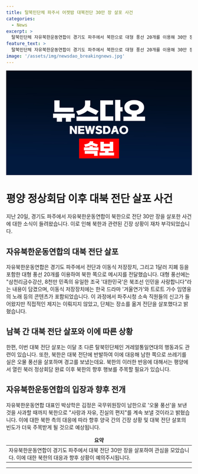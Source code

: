 ```yaml
---
title: 탈북민단체 파주서 어젯밤 대북전단 30만 장 살포 사건
categories:
  - News
excerpt: >
  탈북민단체 자유북한운동연합이 경기도 파주에서 북한으로 대형 풍선 20개를 이용해 30만 장의 전단, 이동식저장장치(USB), 1달러 지폐 등을 보냈다고 전했습니다. 전단에는 대한민국은 북조선 인민을 사랑합니다라는 내용과 한국 드라마, 트로트 노래 등이 담겼으며, 이는 지난 5월, 6월에 이어 세 번째로 대북 전단을 살포한 사례입니다. 북한은 반발해 오물 풍선을 살포하며 대북 전단을 막겠다고 협박하고 있습니다. 북한이 다시 오물 풍선을 살포할지 주목되는 가운데, 관심이 모아지고 있습니다.
feature_text: >
  탈북민단체 자유북한운동연합이 경기도 파주에서 북한으로 대형 풍선 20개를 이용해 30만 장의 전단, 이동식저장장치(USB), 1달러 지폐 등을 보냈다고 전했습니다. 전단에는 대한민국은 북조선 인민을 사랑합니다라는 내용과 한국 드라마, 트로트 노래 등이 담겼으며, 이는 지난 5월, 6월에 이어 세 번째로 대북 전단을 살포한 사례입니다. 북한은 반발해 오물 풍선을 살포하며 대북 전단을 막겠다고 협박하고 있습니다. 북한이 다시 오물 풍선을 살포할지 주목되는 가운데, 관심이 모아지고 있습니다.
image: '/assets/img/newsdao_breakingnews.jpg'
---
```


<p><img src="/assets/img/newsdao_breakingnews.jpg" alt="pcversion 속보" /></p>

<h1>평양 정상회담 이후 대북 전단 살포 사건</h1>

<p data-ke-size="size16">지난 20일, 경기도 파주에서 자유북한운동연합이 북한으로 전단 30만 장을 살포한 사건에 대한 소식이 들려왔습니다. 이로 인해 북한과 관련된 긴장 상황이 재차 부각되었습니다.</p>

<h2 data-ke-size="size26">자유북한운동연합의 대북 전단 살포</h2>

<p data-ke-size="size16">자유북한운동연합은 경기도 파주에서 전단과 이동식 저장장치, 그리고 1달러 지폐 등을 포함한 대형 풍선 20개를 이용하여 북한 쪽으로 메시지를 전달했습니다. 대형 풍선에는 "삼천리금수강산, 8천만 민족의 유일한 조국 '대한민국'은 북조선 인민을 사랑합니다"라는 내용이 담겼으며, 이동식 저장장치에는 한국 드라마 '겨울연가'와 트로트 가수 임영웅의 노래 등의 콘텐츠가 포함되었습니다. 이 과정에서 파주시청 소속 직원들의 신고가 들어왔지만 직접적인 제지는 이뤄지지 않았고, 단체는 장소를 옮겨 전단을 살포했다고 밝혔습니다.</p>

<h2 data-ke-size="size26">남북 간 대북 전단 살포와 이에 따른 상황</h2>

<p data-ke-size="size16">한편, 이번 대북 전단 살포는 이달 초 다른 탈북민단체인 겨레얼통일연대의 행동과도 관련이 있습니다. 또한, 북한은 대북 전단에 반발하여 이에 대응해 남한 쪽으로 쓰레기를 실은 오물 풍선을 살포하며 경고를 보냈는데요. 북한의 이러한 반응에 대해서는 평양에서 열린 북러 정상회담 완료 이후 북한의 향후 행보를 주목할 필요가 있습니다.</p>

<h2 data-ke-size="size26">자유북한운동연합의 입장과 향후 전개</h2>

<p data-ke-size="size16">자유북한운동연합 대표인 박상학은 김정은 국무위원장이 남한으로 '오물 풍선'을 보낸 것을 사과할 때까지 북한으로 "사랑과 자유, 진실의 편지"를 계속 보낼 것이라고 밝혔습니다. 이에 대한 북한 측의 대응에 따라 향후 양국 간의 긴장 상황 및 대북 전단 살포의 빈도가 더욱 주목받게 될 것으로 예상됩니다.</p>

<table>
    <thead>
        <tr>
            <td style="text-align: center; height: 17px;"><b>요약</b></td>
        </tr>
    </thead>
    <tbody>
        <tr>
            <td>자유북한운동연합이 경기도 파주에서 대북 전단 30만 장을 살포하여 관심을 모았습니다. 이에 대한 북한의 대응과 향후 상황이 예의주시됩니다.</td>
        </tr>
    </tbody>
</table>

<hr>

<p data-ke-size="size16"></p>

